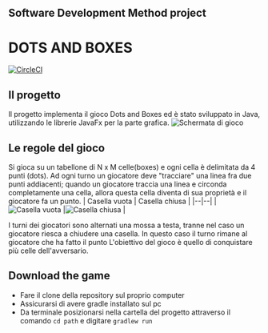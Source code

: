 
## Software Development Method project
# DOTS AND BOXES
[![CircleCI](https://circleci.com/gh/MatteoBille/ProgettoSDM/tree/main.svg?style=shield)](https://circleci.com/gh/MatteoBille/ProgettoSDM/tree/main)
## Il progetto 
Il progetto implementa il gioco Dots and Boxes ed è stato sviluppato in Java, utilizzando le librerie JavaFx per la parte grafica. 
![Schermata di gioco](https://drive.google.com/uc?export=view&id=1_lcqxsi9YwKfzNn0qOVW1CvgHa9XZMHx)
## Le regole del gioco
Si gioca su un tabellone di N x M celle(boxes) e ogni cella è delimitata da 4 punti (dots).
Ad ogni turno un giocatore deve "tracciare" una linea fra due punti addiacenti; quando un giocatore traccia una linea e circonda completamente una cella, allora questa cella diventa di sua proprietà e il giocatore fa un punto.
| Casella vuota | Casella chiusa |
|--|--|
| ![Casella vuota](https://drive.google.com/uc?export=view&id=1JMl55O1-YctA859QewU0XvH6svzq7bP3) |![Casella chiusa](https://drive.google.com/uc?export=view&id=1JMarRl_G33QY4L3A245eyH3a2inePD4M)  |



I turni dei giocatori sono alternati una mossa a testa, tranne nel caso un giocatore riesca a chiudere una casella. In questo caso il turno rimane al giocatore che ha fatto il punto
L'obiettivo del gioco è quello di conquistare più celle dell'avversario.
## Download the game
- Fare il clone della repository sul proprio computer
- Assicurarsi di avere gradle installato sul pc
- Da terminale posizionarsi nella cartella del progetto attraverso il comando `cd path` e digitare `gradlew run`

